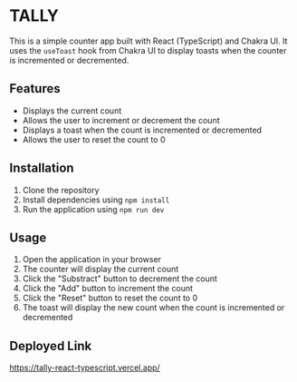# TALLY

This is a simple counter app built with React (TypeScript) and Chakra UI. It uses the `useToast` hook from Chakra UI to display toasts when the counter is incremented or decremented.

## Features

- Displays the current count
- Allows the user to increment or decrement the count
- Displays a toast when the count is incremented or decremented
- Allows the user to reset the count to 0

## Installation

1. Clone the repository
2. Install dependencies using `npm install`
3. Run the application using `npm run dev`

## Usage

1. Open the application in your browser
2. The counter will display the current count
3. Click the "Substract" button to decrement the count
4. Click the "Add" button to increment the count
5. Click the "Reset" button to reset the count to 0
6. The toast will display the new count when the count is incremented or decremented

## Deployed Link

https://tally-react-typescript.vercel.app/
